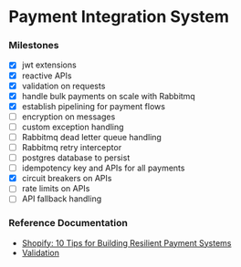 # Payment Integration System

### Milestones
- [X] jwt extensions
- [X] reactive APIs
- [X] validation on requests
- [X] handle bulk payments on scale with Rabbitmq
- [X] establish pipelining for payment flows
- [ ] encryption on messages
- [ ] custom exception handling
- [ ] Rabbitmq dead letter queue handling
- [ ] Rabbitmq retry interceptor
- [ ] postgres database to persist
- [ ] idempotency key and APIs for all payments
- [X] circuit breakers on APIs
- [ ] rate limits on APIs
- [ ] API fallback handling

### Reference Documentation

* [Shopify: 10 Tips for Building Resilient Payment Systems](https://shopify.engineering/building-resilient-payment-systems)
* [Validation](https://www.konform.io)


